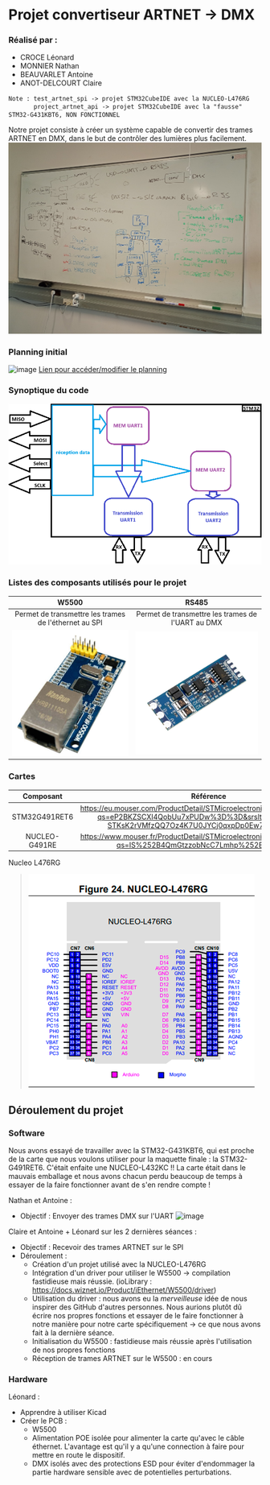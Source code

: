 # Projet convertiseur ARTNET -> DMX

### Réalisé par :
- CROCE Léonard
- MONNIER Nathan
- BEAUVARLET Antoine
- ANOT-DELCOURT Claire

```
Note : test_artnet_spi -> projet STM32CubeIDE avec la NUCLEO-L476RG
       project_artnet_api -> projet STM32CubeIDE avec la "fausse" STM32-G431KBT6, NON FONCTIONNEL
```

Notre projet consiste à créer un système capable de convertir des trames ARTNET en DMX, dans le but de contrôler des lumières plus facilement.
![Tableau](https://github.com/claireAnot/3D_Projet/blob/main/images/tableau_resume.jpg "Tableau résumé")

### Planning initial
![image](https://github.com/user-attachments/assets/554f196f-c450-451a-88eb-290ffd87e5c4)
[Lien pour accéder/modifier le planning](https://docs.google.com/spreadsheets/d/186soKjPCN-PK-JzUTAcS0mT16IVo6W8UJx_HTyjIL5Y/edit?usp=sharing)

### Synoptique du code
![STMarchi](https://github.com/claireAnot/3D_Projet/blob/main/images/fonctionnement_interne_STM_projet.png "STMarchi")

### Listes des composants utilisés pour le projet
|W5500|RS485|
|:-------:|:-------:|
|Permet de transmettre les trames de l'éthernet au SPI|Permet de transmettre les trames de l'UART au DMX|
|![IMG](https://github.com/claireAnot/3D_Projet/blob/main/images/W5500.png "W5500")|![IMG2](https://github.com/claireAnot/3D_Projet/blob/main/images/uart_ttl_to_rs485_two-way_converter_04.jpg "Tableau")|

### Cartes
|Composant|Référence|
|:-------:|:-------:|
|STM32G491RET6|https://eu.mouser.com/ProductDetail/STMicroelectronics/STM32G491RET6?qs=eP2BKZSCXI4QobUu7xPUDw%3D%3D&srsltid=AfmBOorBPL-STKsK2rVMfzQQ7Oz4K7U0JYCj0qxpDp0Ew72G5G8mcLyb|
|NUCLEO-G491RE|https://www.mouser.fr/ProductDetail/STMicroelectronics/NUCLEO-G491RE?qs=IS%252B4QmGtzzobNcC7Lmhp%252Bg%3D%3D|

Nucleo L476RG
> ![Carte](https://github.com/claireAnot/3D_Projet/blob/main/images/Nucleo%20L476RG.PNG "Nucleo L476RG")

## Déroulement du projet
### Software
Nous avons essayé de travailler avec la STM32-G431KBT6, qui est proche de la carte que nous voulons utiliser pour la maquette finale : la STM32-G491RET6. C'était enfaite une NUCLEO-L432KC !! La carte était dans le mauvais emballage et nous avons chacun perdu beaucoup de temps à essayer de la faire fonctionner avant de s'en rendre compte !

Nathan et Antoine : 
- Objectif : Envoyer des trames DMX sur l'UART
![image](https://github.com/user-attachments/assets/e19e2ff6-4516-412d-9c82-8e909f8d36eb)


Claire et Antoine + Léonard sur les 2 dernières séances : 
- Objectif : Recevoir des trames ARTNET sur le SPI
- Déroulement :
  - Création d'un projet utilisé avec la NUCLEO-L476RG
  - Intégration d'un driver pour utiliser le W5500 -> compilation fastidieuse mais réussie. (ioLibrary : https://docs.wiznet.io/Product/iEthernet/W5500/driver)
  - Utilisation du driver : nous avons eu la *merveilleuse* idée de nous inspirer des GitHub d'autres personnes. Nous aurions plutôt dû écrire nos propres fonctions et essayer de le faire fonctionner à notre manière pour notre carte spécifiquement -> ce que nous avons fait à la dernière séance.
  - Initialisation du W5500 : fastidieuse mais réussie après l'utilisation de nos propres fonctions
  - Réception de trames ARTNET sur le W5500 : en cours


### Hardware
Léonard :
- Apprendre à utiliser Kicad
- Créer le PCB :
  - W5500
  - Alimentation POE isolée pour alimenter la carte qu'avec le câble éthernet. L'avantage est qu'il y a qu'une connection à faire pour mettre en route le dispositif.
  - DMX isolés avec des protections ESD pour éviter d'endommager la partie hardware sensible avec de potentielles perturbations.
